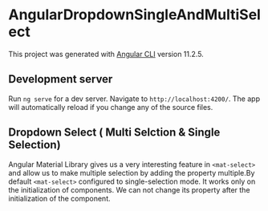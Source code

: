 # AngularDropdownSingleAndMultiSelect

This project was generated with [Angular CLI](https://github.com/angular/angular-cli) version 11.2.5.

## Development server

Run `ng serve` for a dev server. Navigate to `http://localhost:4200/`. The app will automatically reload if you change any of the source files.

## Dropdown Select ( Multi Selction & Single Selection)

Angular Material Library gives us a very interesting feature in `<mat-select>` and allow us to make multiple selection by adding the property multiple.By default `<mat-select>` configured to single-selection mode. It works only on the initialization of components. We can not change its property after the initialization of the component. 
